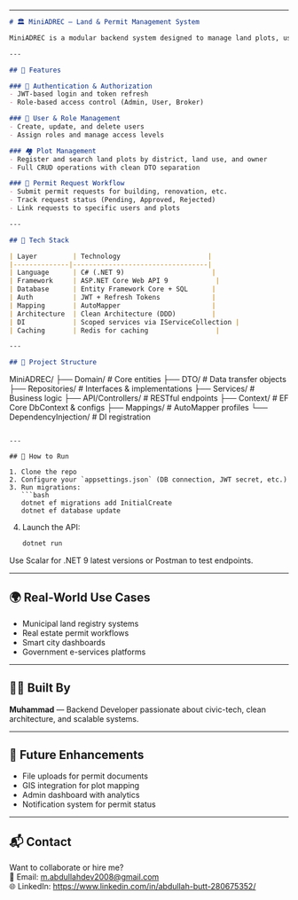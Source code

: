 
---

```markdown
# 🏛️ MiniADREC — Land & Permit Management System

MiniADREC is a modular backend system designed to manage land plots, user roles, and permit requests. Inspired by real-world government platforms, it provides a clean, scalable architecture for civic-tech applications.

---

## 🚀 Features

### 🔐 Authentication & Authorization
- JWT-based login and token refresh
- Role-based access control (Admin, User, Broker)

### 👤 User & Role Management
- Create, update, and delete users
- Assign roles and manage access levels

### 🏘️ Plot Management
- Register and search land plots by district, land use, and owner
- Full CRUD operations with clean DTO separation

### 🧾 Permit Request Workflow
- Submit permit requests for building, renovation, etc.
- Track request status (Pending, Approved, Rejected)
- Link requests to specific users and plots

---

## 🧱 Tech Stack

| Layer         | Technology                      |
|--------------|----------------------------------|
| Language      | C# (.NET 9)                      |
| Framework     | ASP.NET Core Web API 9            |
| Database      | Entity Framework Core + SQL      |
| Auth          | JWT + Refresh Tokens             |
| Mapping       | AutoMapper                       |
| Architecture  | Clean Architecture (DDD)         |
| DI            | Scoped services via IServiceCollection |
| Caching       | Redis for caching                 |

---

## 📁 Project Structure

```
MiniADREC/
├── Domain/             # Core entities
├── DTO/                # Data transfer objects
├── Repositories/       # Interfaces & implementations
├── Services/           # Business logic
├── API/Controllers/    # RESTful endpoints
├── Context/            # EF Core DbContext & configs
├── Mappings/           # AutoMapper profiles
└── DependencyInjection/ # DI registration
```

---

## 🧪 How to Run

1. Clone the repo  
2. Configure your `appsettings.json` (DB connection, JWT secret, etc.)  
3. Run migrations:  
   ```bash
   dotnet ef migrations add InitialCreate  
   dotnet ef database update  
   ```
4. Launch the API:  
   ```bash
   dotnet run  
   ```

Use Scalar for .NET 9 latest versions or Postman to test endpoints.

---

## 🌍 Real-World Use Cases

- Municipal land registry systems  
- Real estate permit workflows  
- Smart city dashboards  
- Government e-services platforms

---

## 👨‍💻 Built By

**Muhammad** — Backend Developer passionate about civic-tech, clean architecture, and scalable systems.

---

## 📌 Future Enhancements

- File uploads for permit documents  
- GIS integration for plot mapping  
- Admin dashboard with analytics  
- Notification system for permit status

---

## 📬 Contact

Want to collaborate or hire me?  
📧 Email: m.abdullahdev2008@gmail.com  
🌐 LinkedIn: https://www.linkedin.com/in/abdullah-butt-280675352/
```

